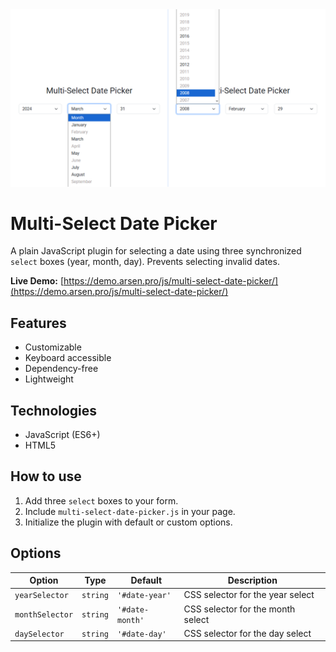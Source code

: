 <kbd>
    <img src="img/multi-select-date-picker.png" alt="Multi-Select Date Picker">
</kbd>


# Multi-Select Date Picker
A plain JavaScript plugin for selecting a date using three synchronized `select` boxes
(year, month, day). Prevents selecting invalid dates.


**Live Demo:**
[https://demo.arsen.pro/js/multi-select-date-picker/](https://demo.arsen.pro/js/multi-select-date-picker/)


## Features
* Customizable
* Keyboard accessible
* Dependency-free
* Lightweight


## Technologies
* JavaScript (ES6+)
* HTML5


## How to use
1. Add three `select` boxes to your form.
2. Include `multi-select-date-picker.js` in your page.
3. Initialize the plugin with default or custom options.


## Options
| Option          | Type     | Default         | Description                       |
|-----------------|----------|-----------------|-----------------------------------|
| `yearSelector`  | `string` | `'#date-year'`  | CSS selector for the year select  |
| `monthSelector` | `string` | `'#date-month'` | CSS selector for the month select |
| `daySelector`   | `string` | `'#date-day'`   | CSS selector for the day select   |